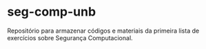 # seg-comp-unb
Repositório para armazenar códigos e materiais da primeira lista de exercícios sobre Segurança Computacional.
